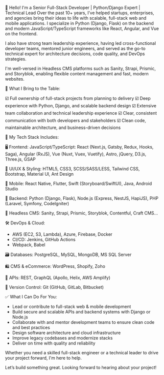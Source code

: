 👋 Hello! I'm a Senior Full-Stack Developer | Python/Django Expert | Technical Lead
Over the past 10+ years, I’ve helped startups, enterprises, and agencies bring their ideas to life with scalable, full-stack web and mobile applications. I specialize in Python (Django, Flask) on the backend and modern JavaScript/TypeScript frameworks like React, Angular, and Vue on the frontend.

I also have strong team leadership experience, having led cross-functional developer teams, mentored junior engineers, and served as the go-to technical expert for architecture decisions, code quality, and DevOps strategies.

I'm well-versed in Headless CMS platforms such as Sanity, Strapi, Prismic, and Storyblok, enabling flexible content management and fast, modern websites.

🧠 What I Bring to the Table:

☑️ Full ownership of full-stack projects from planning to delivery
☑️ Deep experience with Python, Django, and scalable backend design
☑️ Extensive team collaboration and technical leadership experience
☑️ Clear, consistent communication with both developers and stakeholders
☑️ Clean code, maintainable architecture, and business-driven decisions

🚀 My Tech Stack Includes:

🖥️ Frontend:
JavaScript/TypeScript: React (Next.js, Gatsby, Redux, Hooks, Saga), Angular (RxJS), Vue (Nuxt, Vuex, Vuetify), Astro, jQuery, D3.js, Three.js, GSAP

🎨 UI/UX & Styling:
HTML5, CSS3, SCSS/SASS/LESS, Tailwind CSS, Bootstrap, Material UI, Ant Design

📱 Mobile:
React Native, Flutter, Swift (Storyboard/SwiftUI), Java, Android Studio

🧩 Backend:
Python (Django, Flask), Node.js (Express, NestJS, HapiJS), PHP (Laravel, Symfony, CodeIgniter)

🔧 Headless CMS:
Sanity, Strapi, Prismic, Storyblok, Contentful, Craft CMS...

🛠️ DevOps & Cloud:
- AWS (EC2, S3, Lambda), Azure, Firebase, Docker
- CI/CD: Jenkins, GitHub Actions
- Webpack, Babel

🗃️ Databases:
PostgreSQL, MySQL, MongoDB, MS SQL Server

🛍️ CMS & eCommerce:
WordPress, Shopify, Zoho

🔌 APIs:
REST, GraphQL (Apollo, Helix, AWS Amplify)

🔧 Version Control:
Git (GitHub, GitLab, Bitbucket)

✅ What I Can Do For You:
- Lead or contribute to full-stack web & mobile development
- Build secure and scalable APIs and backend systems with Django or Node.js
- Collaborate with and mentor development teams to ensure clean code and best practices
- Design software architecture and cloud infrastructure
- Improve legacy codebases and modernize stacks
- Deliver on time with quality and reliability

Whether you need a skilled full-stack engineer or a technical leader to drive your project forward, I'm here to help.

Let’s build something great. Looking forward to hearing about your project!

